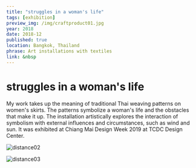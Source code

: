 ```yaml
---
title: "struggles in a woman's life"
tags: [exhibition]
preview_img: /img/craftproduct01.jpg
year: 2018
date: 2018-12
published: true
location: Bangkok, Thailand
phrase: Art installations with textiles
link: &nbsp
---
```


# struggles in a woman's life

My work takes up the meaning of traditional Thai weaving patterns on women's skirts. The patterns symbolize a woman's life and the obstacles that make it up. The installation artistically explores the interaction of symbolism with external influences and circumstances, such as wind and sun. It was exhibited at Chiang Mai Design Week 2019 at TCDC Design Center.

![distance02](/img/craftproduct02.jpg)

![distance03](/img/craftproduct03.png)

